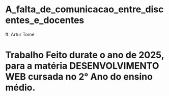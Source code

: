 # A_falta_de_comunicacao_entre_discentes_e_docentes
ft. Artur Tomé
# Trabalho Feito durate o ano de 2025, para a matéria DESENVOLVIMENTO WEB cursada no 2° Ano do ensino médio.
